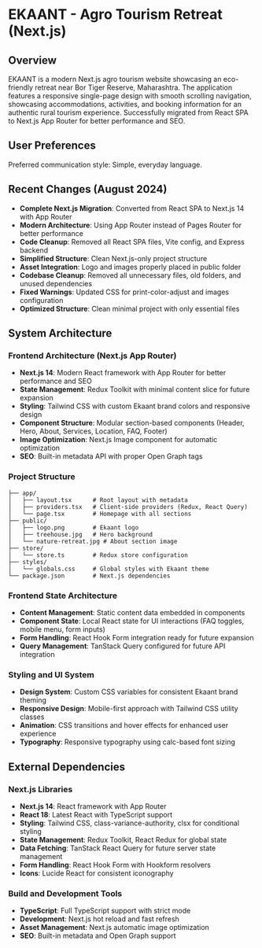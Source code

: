 # EKAANT - Agro Tourism Retreat (Next.js)

## Overview

EKAANT is a modern Next.js agro tourism website showcasing an eco-friendly retreat near Bor Tiger Reserve, Maharashtra. The application features a responsive single-page design with smooth scrolling navigation, showcasing accommodations, activities, and booking information for an authentic rural tourism experience. Successfully migrated from React SPA to Next.js App Router for better performance and SEO.

## User Preferences

Preferred communication style: Simple, everyday language.

## Recent Changes (August 2024)

- **Complete Next.js Migration**: Converted from React SPA to Next.js 14 with App Router
- **Modern Architecture**: Using App Router instead of Pages Router for better performance
- **Code Cleanup**: Removed all React SPA files, Vite config, and Express backend
- **Simplified Structure**: Clean Next.js-only project structure
- **Asset Integration**: Logo and images properly placed in public folder
- **Codebase Cleanup**: Removed all unnecessary files, old folders, and unused dependencies
- **Fixed Warnings**: Updated CSS for print-color-adjust and images configuration
- **Optimized Structure**: Clean minimal project with only essential files

## System Architecture

### Frontend Architecture (Next.js App Router)
- **Next.js 14**: Modern React framework with App Router for better performance and SEO
- **State Management**: Redux Toolkit with minimal content slice for future expansion
- **Styling**: Tailwind CSS with custom Ekaant brand colors and responsive design
- **Component Structure**: Modular section-based components (Header, Hero, About, Services, Location, FAQ, Footer)
- **Image Optimization**: Next.js Image component for automatic optimization
- **SEO**: Built-in metadata API with proper Open Graph tags

### Project Structure
```
├── app/
│   ├── layout.tsx      # Root layout with metadata
│   ├── providers.tsx   # Client-side providers (Redux, React Query)
│   └── page.tsx        # Homepage with all sections
├── public/
│   ├── logo.png        # Ekaant logo
│   ├── treehouse.jpg   # Hero background
│   └── nature-retreat.jpg # About section image
├── store/
│   └── store.ts        # Redux store configuration
├── styles/
│   └── globals.css     # Global styles with Ekaant theme
└── package.json        # Next.js dependencies
```

### Frontend State Architecture
- **Content Management**: Static content data embedded in components
- **Component State**: Local React state for UI interactions (FAQ toggles, mobile menu, form inputs)
- **Form Handling**: React Hook Form integration ready for future expansion
- **Query Management**: TanStack Query configured for future API integration

### Styling and UI System
- **Design System**: Custom CSS variables for consistent Ekaant brand theming
- **Responsive Design**: Mobile-first approach with Tailwind CSS utility classes
- **Animation**: CSS transitions and hover effects for enhanced user experience
- **Typography**: Responsive typography using calc-based font sizing

## External Dependencies

### Next.js Libraries
- **Next.js 14**: React framework with App Router
- **React 18**: Latest React with TypeScript support
- **Styling**: Tailwind CSS, class-variance-authority, clsx for conditional styling
- **State Management**: Redux Toolkit, React Redux for global state
- **Data Fetching**: TanStack React Query for future server state management
- **Form Handling**: React Hook Form with Hookform resolvers
- **Icons**: Lucide React for consistent iconography

### Build and Development Tools
- **TypeScript**: Full TypeScript support with strict mode
- **Development**: Next.js hot reload and fast refresh
- **Asset Management**: Next.js automatic image optimization
- **SEO**: Built-in metadata and Open Graph support